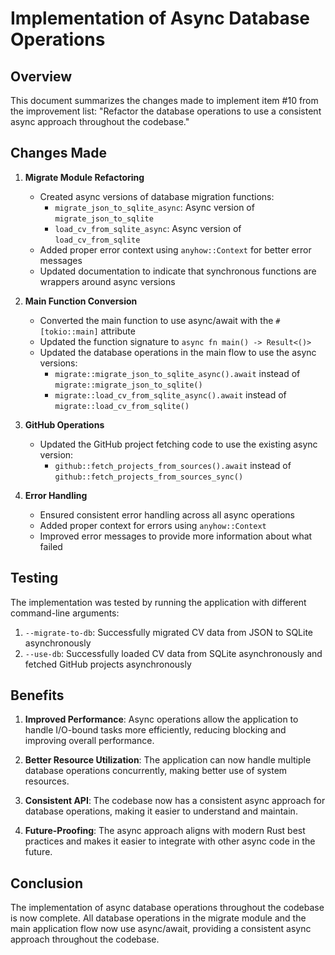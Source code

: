 # Implementation of Async Database Operations

## Overview

This document summarizes the changes made to implement item #10 from the improvement list: "Refactor the database operations to use a consistent async approach throughout the codebase."

## Changes Made

1. **Migrate Module Refactoring**
   - Created async versions of database migration functions:
     - `migrate_json_to_sqlite_async`: Async version of `migrate_json_to_sqlite`
     - `load_cv_from_sqlite_async`: Async version of `load_cv_from_sqlite`
   - Added proper error context using `anyhow::Context` for better error messages
   - Updated documentation to indicate that synchronous functions are wrappers around async versions

2. **Main Function Conversion**
   - Converted the main function to use async/await with the `#[tokio::main]` attribute
   - Updated the function signature to `async fn main() -> Result<()>`
   - Updated the database operations in the main flow to use the async versions:
     - `migrate::migrate_json_to_sqlite_async().await` instead of `migrate::migrate_json_to_sqlite()`
     - `migrate::load_cv_from_sqlite_async().await` instead of `migrate::load_cv_from_sqlite()`

3. **GitHub Operations**
   - Updated the GitHub project fetching code to use the existing async version:
     - `github::fetch_projects_from_sources().await` instead of `github::fetch_projects_from_sources_sync()`

4. **Error Handling**
   - Ensured consistent error handling across all async operations
   - Added proper context for errors using `anyhow::Context`
   - Improved error messages to provide more information about what failed

## Testing

The implementation was tested by running the application with different command-line arguments:

1. `--migrate-to-db`: Successfully migrated CV data from JSON to SQLite asynchronously
2. `--use-db`: Successfully loaded CV data from SQLite asynchronously and fetched GitHub projects asynchronously

## Benefits

1. **Improved Performance**: Async operations allow the application to handle I/O-bound tasks more efficiently, reducing blocking and improving overall performance.

2. **Better Resource Utilization**: The application can now handle multiple database operations concurrently, making better use of system resources.

3. **Consistent API**: The codebase now has a consistent async approach for database operations, making it easier to understand and maintain.

4. **Future-Proofing**: The async approach aligns with modern Rust best practices and makes it easier to integrate with other async code in the future.

## Conclusion

The implementation of async database operations throughout the codebase is now complete. All database operations in the migrate module and the main application flow now use async/await, providing a consistent async approach throughout the codebase.